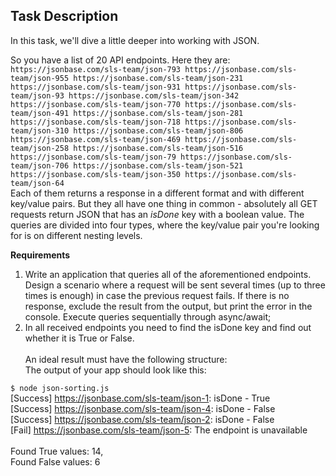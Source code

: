 ## Task Description

In this task, we'll dive a little deeper into working with JSON.<br>

So you have a list of 20 API endpoints. Here they are:
<br>
`https://jsonbase.com/sls-team/json-793
https://jsonbase.com/sls-team/json-955
https://jsonbase.com/sls-team/json-231
https://jsonbase.com/sls-team/json-931
https://jsonbase.com/sls-team/json-93
https://jsonbase.com/sls-team/json-342
https://jsonbase.com/sls-team/json-770
https://jsonbase.com/sls-team/json-491
https://jsonbase.com/sls-team/json-281
https://jsonbase.com/sls-team/json-718
https://jsonbase.com/sls-team/json-310
https://jsonbase.com/sls-team/json-806
https://jsonbase.com/sls-team/json-469
https://jsonbase.com/sls-team/json-258
https://jsonbase.com/sls-team/json-516
https://jsonbase.com/sls-team/json-79
https://jsonbase.com/sls-team/json-706
https://jsonbase.com/sls-team/json-521
https://jsonbase.com/sls-team/json-350
https://jsonbase.com/sls-team/json-64`<br>
Each of them returns a response in a different format and with different key/value pairs. But they all have one thing in common - absolutely all GET requests return JSON that has an _isDone_ key with a boolean value. The queries are divided into four types, where the key/value pair you're looking for is on different nesting levels.<br>


**Requirements**<br>

1. Write an application that queries all of the aforementioned endpoints. Design a scenario where a request will be sent several times (up to three times is enough) in case the previous request fails. If there is no response, exclude the result from the output, but print the error in the console. Execute queries sequentially through async/await;
2. In all received endpoints you need to find the isDone key and find out whether it is True or False.
<br><br>
An ideal result must have the following structure:<br>
The output of your app should look like this:<br>

`$ node json-sorting.js`<br>
[Success] https://jsonbase.com/sls-team/json-1: isDone - True<br>
[Success] https://jsonbase.com/sls-team/json-4: isDone - False<br>
[Success] https://jsonbase.com/sls-team/json-2: isDone - False<br>
[Fail] https://jsonbase.com/sls-team/json-5: The endpoint is unavailable<br>
<br>
Found True values: 14,<br>
Found False values: 6<br>